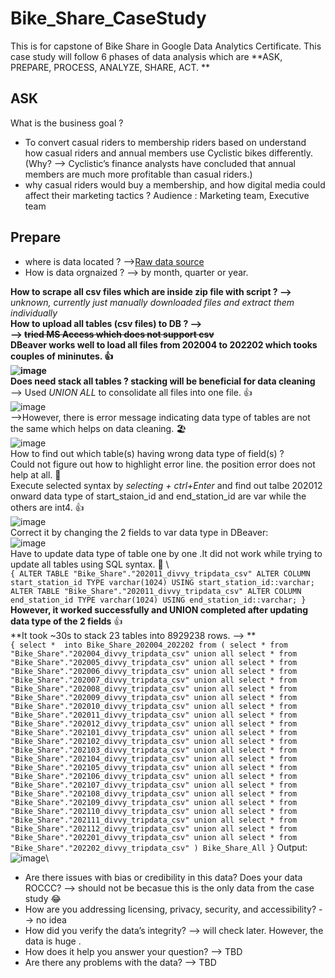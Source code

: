 # Bike_Share_CaseStudy
This is for capstone of Bike Share in Google Data Analytics Certificate. 
This case study will follow 6 phases of data analysis which are **ASK, PREPARE, PROCESS, ANALYZE, SHARE, ACT. **
## ASK
What is the business goal ? 
- To convert casual riders to membership riders based on understand how casual riders and annual members use Cyclistic bikes differently. (Why? --> Cyclistic’s finance analysts have concluded that annual members are much more profitable than casual riders.)
- why casual riders would buy a membership, and how digital media could affect their marketing tactics ?
Audience : Marketing team, Executive team
## Prepare
- where is data located ? -->[Raw data source](https://divvy-tripdata.s3.amazonaws.com/index.html)
- How is data orgnaized ? --> by month, quarter or year. 

**How to scrape all csv files which are inside zip file with script ? -->** *unknown, currently just manually downloaded files and extract them individually*\
**How to upload all tables (csv files) to DB ? --> \
   --> ~~tried MS Access which does not support csv~~\
    DBeaver works well to load all files from 202004 to 202202 which tooks couples of mininutes. 👍\
    ![image](https://user-images.githubusercontent.com/102010540/159379398-216dc8df-cab1-444b-8fbb-553ee5522f7d.png)\
Does need stack all tables ? stacking will be beneficial for data cleaning**\
   --> Used *UNION ALL* to consolidate all files into one file. 👍\
   ![image](https://user-images.githubusercontent.com/102010540/159621614-394d9673-d3de-4631-8862-f6b8b3ad10cb.png)\
    -->However, there is error message indicating data type of tables are not the same which helps on data cleaning. 🏖️ \
    ![image](https://user-images.githubusercontent.com/102010540/159621703-3559b137-1d12-4231-86ed-e7f867181204.png)\
    How to find out which table(s) having wrong data type of field(s) ?\
    Could not figure out how to highlight error line. the position error does not help at all. 🚩\
    Execute selected syntax by *selecting + ctrl+Enter* and find out talbe 202012 onward data type of start_staion_id and end_station_id are var while the others are int4. 👍\
    ![image](https://user-images.githubusercontent.com/102010540/159625507-52ca45fc-cc04-4f20-95a1-8c4676aec008.png)\
    Correct it by changing the 2 fields to var data type in DBeaver:\
    ![image](https://user-images.githubusercontent.com/102010540/159628757-eb103b08-2f71-4f9a-b7eb-b0533aecc614.png)\
    Have to update data type of table one by one .It did not work while trying to update all tables using SQL syntax. 🚩 \   
    ```
    {
    ALTER TABLE "Bike_Share"."202011_divvy_tripdata_csv" ALTER COLUMN start_station_id TYPE varchar(1024) USING start_station_id::varchar;
    ALTER TABLE "Bike_Share"."202011_divvy_tripdata_csv" ALTER COLUMN end_station_id TYPE varchar(1024) USING end_station_id::varchar;
    }
    ```\
    **However, it worked successfully and UNION completed after updating data type of the 2 fields**  👍\
    **It took ~30s to stack 23 tables into 8929238 rows. --> **\
    ```
    {
    select * 
into Bike_Share_202004_202202
from
(
select *
from "Bike_Share"."202004_divvy_tripdata_csv"
union all
select *
from "Bike_Share"."202005_divvy_tripdata_csv"
union all
select *
from "Bike_Share"."202006_divvy_tripdata_csv"
union all
select *
from "Bike_Share"."202007_divvy_tripdata_csv"
union all
select *
from "Bike_Share"."202008_divvy_tripdata_csv"
union all
select *
from "Bike_Share"."202009_divvy_tripdata_csv"
union all
select *
from "Bike_Share"."202010_divvy_tripdata_csv"
union all
select *
from "Bike_Share"."202011_divvy_tripdata_csv"
union all
select *
from "Bike_Share"."202012_divvy_tripdata_csv"
union all
select *
from "Bike_Share"."202101_divvy_tripdata_csv"
union all
select *
from "Bike_Share"."202102_divvy_tripdata_csv"
union all
select *
from "Bike_Share"."202103_divvy_tripdata_csv"
union all
select *
from "Bike_Share"."202104_divvy_tripdata_csv"
union all
select *
from "Bike_Share"."202105_divvy_tripdata_csv"
union all
select *
from "Bike_Share"."202106_divvy_tripdata_csv"
union all
select *
from "Bike_Share"."202107_divvy_tripdata_csv"
union all
select *
from "Bike_Share"."202108_divvy_tripdata_csv"
union all
select *
from "Bike_Share"."202109_divvy_tripdata_csv"
union all
select *
from "Bike_Share"."202110_divvy_tripdata_csv"
union all
select *
from "Bike_Share"."202111_divvy_tripdata_csv"
union all
select *
from "Bike_Share"."202112_divvy_tripdata_csv"
union all
select *
from "Bike_Share"."202201_divvy_tripdata_csv"
union all
select *
from "Bike_Share"."202202_divvy_tripdata_csv"
) Bike_Share_All
    }
    ```
    Output:
    ![image](https://user-images.githubusercontent.com/102010540/160196585-dfabe02f-b28a-45e0-893b-3d1cd77b72d4.png)\


- Are there issues with bias or credibility in this data? Does your data ROCCC? --> should not be becasue this is the only data from the case study 😂
- How are you addressing licensing, privacy, security, and accessibility? --> no idea
- How did you verify the data’s integrity? --> will check later. However, the data is huge . 
- How does it help you answer your question? --> TBD
- Are there any problems with the data? --> TBD
